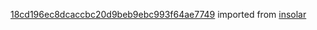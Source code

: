 [18cd196ec8dcaccbc20d9beb9ebc993f64ae7749](https://github.com/insolar/insolar/commit/18cd196ec8dcaccbc20d9beb9ebc993f64ae7749) imported from [insolar](https://github.com/insolar/insolar)
